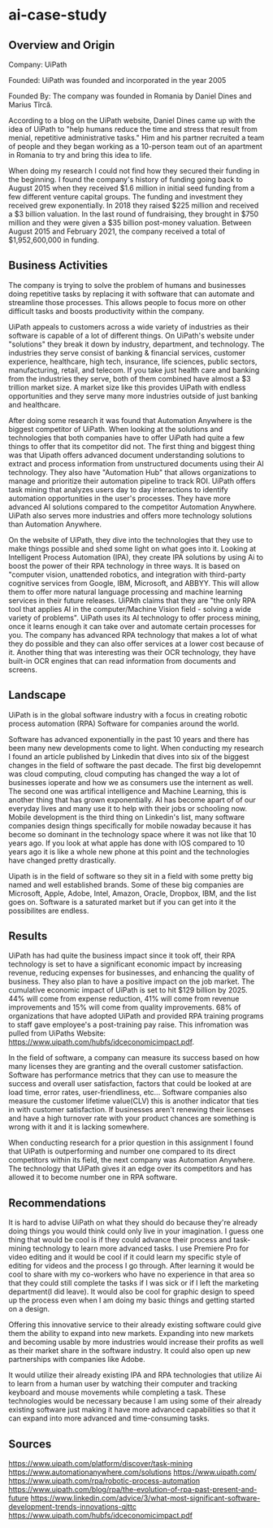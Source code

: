 # ai-case-study

## Overview and Origin
Company: UiPath

Founded: UiPath was founded and incorporated in the year 2005 

Founded By: The company was founded in Romania by Daniel Dines and Marius Tîrcă.

According to a blog on the UiPath website, Daniel Dines came up with the idea of UiPath to "help humans reduce the time and stress that result from menial, repetitive administrative tasks." Him and his partner recruited a team of people and they began working as a 10-person team out of an apartment in Romania to try and bring this idea to life.

When doing my research I could not find how they secured their funding in the beginning. I found the company's history of funding going back to August 2015 when they received $1.6 million in initial seed funding from a few different venture capital groups. The funding and investment they received grew exponentially. In 2018 they raised $225 million and received a $3 billion valuation. In the last round of fundraising, they brought in $750 million and they were given a $35 billion post-money valuation. Between August 2015 and February 2021, the company received a total of $1,952,600,000 in funding.

## Business Activities
The company is trying to solve the problem of humans and businesses doing repetitive tasks by replacing it with software that can automate and streamline those processes. This allows people to focus more on other difficult tasks and boosts productivity within the company.

UiPath appeals to customers across a wide variety of industries as their software is capable of a lot of different things. On UiPath's website under "solutions" they break it down by industry, department, and technology. The industries they serve consist of banking & financial services, customer experience, healthcare, high tech, insurance, life sciences, public sectors, manufacturing, retail, and telecom. If you take just health care and banking from the industries they serve, both of them combined have almost a $3 trillion market size. A market size like this provides UiPath with endless opportunities and they serve many more industries outside of just banking and healthcare.

After doing some research it was found that Automation Anywhere is the biggest competitor of UiPath. When looking at the solutions and technologies that both companies have to offer UiPath had quite a few things to offer that its competitor did not. The first thing and biggest thing was that Uipath offers advanced document understanding solutions to extract and process information from unstructured documents using their AI technology. They also have "Automation Hub" that allows organizations to manage and prioritize their automation pipeline to track ROI. UiPath offers task mining that analyzes users day to day interactions to identify automation opportunities in the user's processes. They have more advanced AI solutions compared to the competitor Automation Anywhere. UiPath also serves more industries and offers more technology solutions than Automation Anywhere. 

On the website of UiPath, they dive into the technologies that they use to make things possible and shed some light on what goes into it. Looking at Intelligent Process Automation (IPA), they create IPA solutions by using Ai to boost the power of their RPA technology in three ways. It is based on "computer vision, unattended robotics, and integration with third-party cognitive services from Google, IBM, Microsoft, and ABBYY. This will allow them to offer more natural language processing and machine learning services in their future releases. UiPAth claims that they are "the only RPA tool that applies AI in the computer/Machine Vision field - solving a wide variety of problems". UiPath uses its AI technology to offer process mining, once it learns enough it can take over and automate certain processes for you. The company has advanced RPA technology that makes a lot of what they do possible and they can also offer services at a lower cost because of it. Another thing that was interesting was their OCR technology, they have built-in OCR engines that can read information from documents and screens.

## Landscape
UiPath is in the global software industry with a focus in creating robotic process automation (RPA) Software for companies around the world. 

Software has advanced exponentially in the past 10 years and there has been many new developments come to light. When conducting my research I found an article published by Linkedin that dives into six of the biggest changes in the field of software the past decade. The first big developemnt was cloud computing, cloud computing has changed the way a lot of businesses ioperate and how we as consumers use the internent as well. The second one was artifical intelligence and Machine Learning, this is another thing that has grown exponentially. AI has become apart of of our everyday lives and many use it to help with their jobs or schooling now. Mobile development is the third thing on Linkedin's list, many software companies design things specifically for mobile nowaday because it has become so dominant in the technology space where it was not like that 10 years ago. If you look at what apple has done with IOS compared to 10 years ago it is like a whole new phone at this point and the technologies have changed pretty drastically. 

Uipath is in the field of software so they sit in a field with some pretty big named and well established brands. Some of these big companies are Microsoft, Apple, Adobe, Intel, Amazon, Oracle, Dropbox, IBM, and the list goes on. Software is a saturated market but if you can get into it the possibilites are endless. 

## Results 
UiPath has had quite the business impact since it took off, their RPA technology is set to have a significant economic impact by increasing revenue, reducing expenses for businesses, and enhancing the quality of business. They also plan to have a positive impact on the job market. The cumulative economic impact of UiPath is set to hit $129 billion by 2025. 44% will come from expense reduction, 41% will come from revenue improvements and 15% will come from quality improvements. 68% of organizations that have adopted UiPath and provided RPA training programs to staff gave employee's a post-training pay raise. This infromation was pulled from UiPaths Website: https://www.uipath.com/hubfs/idceconomicimpact.pdf.

In the field of software, a company can measure its success based on how many licenses they are granting and the overall customer satisfaction. Software has performance metrics that they can use to measure the success and overall user satisfaction, factors that could be looked at are load time, error rates, user-friendliness, etc... Software companies also measure the customer lifetime value(CLV) this is another indicator that ties in with customer satisfaction. If businesses aren't renewing their licenses and have a high turnover rate with your product chances are something is wrong with it and it is lacking somewhere.

When conducting research for a prior question in this assignment I found that UiPath is outperforming and number one compared to its direct competitors within its field, the next company was Automation Anywhere. The technology that UiPath gives it an edge over its competitors and has allowed it to become number one in RPA software.

## Recommendations
It is hard to advise UiPath on what they should do because they're already doing things you would think could only live in your imagination. I guess one thing that would be cool is if they could advance their process and task-mining technology to learn more advanced tasks. I use Premiere Pro for video editing and it would be cool if it could learn my specific style of editing for videos and the process I go through. After learning it would be cool to share with my co-workers who have no experience in that area so that they could still complete the tasks if I was sick or if I left the marketing department(I did leave). It would also be cool for graphic design to speed up the process even when I am doing my basic things and getting started on a design.

Offering this innovative service to their already existing software could give them the ability to expand into new markets. Expanding into new markets and becoming usable by more industries would increase their profits as well as their market share in the software industry. It could also open up new partnerships with companies like Adobe. 

It would utilize their already existing IPA and RPA technologies that utilize Ai to learn from a human user by watching their computer and tracking keyboard and mouse movements while completing a task. These technologies would be necessary because I am using some of their already existing software just making it have more advanced capabilities so that it can expand into more advanced and time-consuming tasks. 

## Sources
https://www.uipath.com/platform/discover/task-mining https://www.automationanywhere.com/solutions https://www.uipath.com/ https://www.uipath.com/rpa/robotic-process-automation https://www.uipath.com/blog/rpa/the-evolution-of-rpa-past-present-and-future https://www.linkedin.com/advice/3/what-most-significant-software-development-trends-innovations-qjttc https://www.uipath.com/hubfs/idceconomicimpact.pdf 